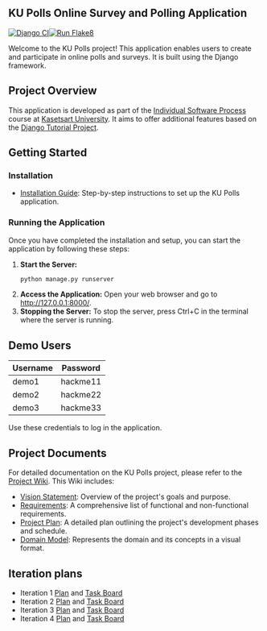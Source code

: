 ## KU Polls Online Survey and Polling Application
[![Django CI](https://github.com/SunthornK/ku-polls/actions/workflows/main.yml/badge.svg)](https://github.com/SunthornK/ku-polls/actions/workflows/main.yml)[![Run Flake8](https://github.com/SunthornK/ku-polls/actions/workflows/style-checking.yml/badge.svg)](https://github.com/SunthornK/ku-polls/actions/workflows/style-checking.yml)

Welcome to the KU Polls project! This application enables users to create and participate in online polls and surveys. It is built using the Django framework.

## Project Overview

This application is developed as part of the [Individual Software Process](https://cpske.github.io/ISP) course at [Kasetsart University](https://www.ku.ac.th). It aims to offer additional features based on the [Django Tutorial Project](https://docs.djangoproject.com/en/5.1/intro/tutorial01/).

## Getting Started

### Installation
- [Installation Guide](./Installation.md): Step-by-step instructions to set up the KU Polls application.


### Running the Application
Once you have completed the installation and setup, you can start the application by following these steps:

1. **Start the Server:**
   ```bash
   python manage.py runserver
2. **Access the Application:**
   Open your web browser and go to http://127.0.0.1:8000/.
3. **Stopping the Server:** To stop the server, press Ctrl+C in the terminal where the server is running.

## Demo Users
| Username | Password |
|----------|----------|
| demo1    | hackme11 |
| demo2    | hackme22 |
| demo3    | hackme33 |

Use these credentials to log in the application.

## Project Documents

For detailed documentation on the KU Polls project, please refer to the [Project Wiki](../../wiki/Home). This Wiki includes:

- [Vision Statement](../../wiki/Vision%20and%20Scope): Overview of the project's goals and purpose.
- [Requirements](../../wiki/Requirements): A comprehensive list of functional and non-functional requirements.
- [Project Plan](../../wiki/Project%20Plan): A detailed plan outlining the project's development phases and schedule.
- [Domain Model](../../wiki/Domain%20Model): Represents the domain and its concepts in a visual format.
## Iteration plans
- Iteration 1 [Plan](../../wiki/Iteration%201%20Plan) and [Task Board](https://github.com/users/SunthornK/projects/1/views/1)
- Iteration 2 [Plan](../../wiki/Iteration%202%20Plan) and [Task Board](https://github.com/users/SunthornK/projects/1/views/3)
- Iteration 3 [Plan](../../wiki/Iteration%203%20Plan) and [Task Board](https://github.com/users/SunthornK/projects/1/views/4)
- Iteration 4 [Plan](../../wiki/Iteration%204%20Plan) and [Task Board](https://github.com/users/SunthornK/projects/1/views/5)
